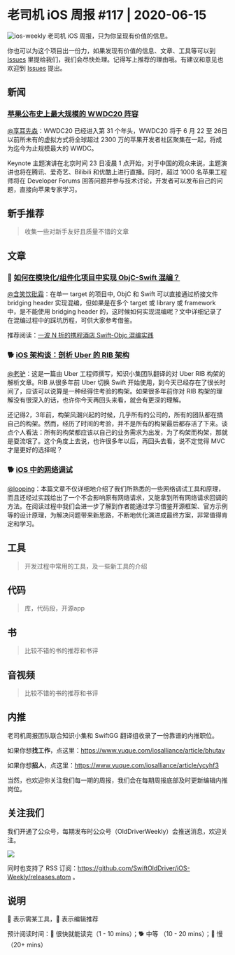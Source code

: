 # 老司机 iOS 周报 #117 | 2020-06-15

![ios-weekly](https://github.com/SwiftOldDriver/iOS-Weekly/blob/master/assets/ios-weekly.png?raw=true)
老司机 iOS 周报，只为你呈现有价值的信息。

你也可以为这个项目出一份力，如果发现有价值的信息、文章、工具等可以到 [Issues](https://github.com/SwiftOldDriver/iOS-Weekly/issues) 里提给我们，我们会尽快处理。记得写上推荐的理由哦。有建议和意见也欢迎到 [Issues](https://github.com/SwiftOldDriver/iOS-Weekly/issues) 提出。

## 新闻

### [苹果公布史上最大规模的 WWDC20 阵容](https://www.apple.com/newsroom/2020/06/apple-reveals-lineup-for-its-biggest-ever-worldwide-developers-conference/)

[@享耳先森](https://github.com/iblacksun)：WWDC20 已经进入第 31 个年头，WWDC20 将于 6 月 22 至 26日以前所未有的虚拟方式将全球超过 2300 万的苹果开发者社区聚集在一起，将成为迄今为止规模最大的 WWDC。

Keynote 主题演讲在北京时间 23 日凌晨 1 点开始，对于中国的观众来说，主题演讲也将在腾讯、爱奇艺、Bilibili 和优酷上进行直播。同时，超过 1000 名苹果工程师将在 Developer Forums 回答问题并参与技术讨论，开发者可以发布自己的问题，直接向苹果专家学习。

## 新手推荐

> 收集一些对新手友好且质量不错的文章

## 文章

### 🐢 [如何在模块化/组件化项目中实现 ObjC-Swift 混编？](https://juejin.im/post/5edd8ec16fb9a0480067d37d)

[@含笑饮砒霜](https://weibo.com/chinafishnews/)：在单一 target 的项目中, ObjC 和 Swift 可以直接通过桥接文件 bridging header 实现混编，但如果是在多个 target 或 library  或 framework 中，是不能使用 bridging header 的，这时候如何实现混编呢？文中详细记录了在混编过程中的踩坑历程，可供大家参考借鉴。

推荐阅读：[一波 N 折的携程酒店 Swift-Objc 混编实践](https://mp.weixin.qq.com/s/N6ToEkN9c-2_rIvkv4o9hA)

### 🐕 [iOS 架构谈：剖析 Uber 的 RIB 架构](https://mp.weixin.qq.com/s/8mkPa-5IdddJ10I_sAMK-A)

[@老驴](https://www.weibo.com/6090610445)：这是一篇由 Uber 工程师撰写，知识小集团队翻译的对 Uber RIB 构架的解析文章。RIB 从很多年前 Uber 切换 Swift 开始使用，到今天已经存在了很长时间了，应该可以说算是一种经得住考验的构架。如果很多年前你对 RIB 构架的理解没有很深入的话，也许你今天再回头来看，就会有更深的理解。

还记得2，3年前，构架风潮兴起的时候，几乎所有的公司的，所有的团队都在搞自己的构架。然而，经历了时间的考验，并不是所有的构架最后都存活了下来。谈点个人看法：所有的构架都应该以自己的业务需求为出发，为了构架而构架，那就是耍流氓了。这个角度上去说，也许很多年以后，再回头去看，说不定觉得 MVC 才是更好的选择呢？

### 🐕 [iOS 中的网络调试](https://juejin.im/post/5ee07f45f265da76ce5795aa)

[@looping](https://github.com/looping)：本篇文章不仅详细地介绍了我们所熟悉的一些网络调试工具和原理，而且还经过实践给出了一个不会影响原有网络请求，又能拿到所有网络请求回调的方法。在阅读过程中我们会进一步了解到作者能通过学习借鉴开源框架、官方示例等的设计原理，为解决问题带来新思路，不断地优化演进成最终方案，非常值得肯定和学习。

## 工具

> 开发过程中常用的工具，及一些新工具的介绍

## 代码

> 库，代码段，开源app

## 书

> 比较不错的书的推荐和书评

## 音视频

> 比较不错的书的推荐和书评

## 内推

老司机周报团队联合知识小集和 SwiftGG 翻译组收录了一份靠谱的内推职位。

如果你想**找工作**，点这里：https://www.yuque.com/iosalliance/article/bhutav

如果你想**招人**，点这里：https://www.yuque.com/iosalliance/article/ycyhf3

当然，也欢迎你关注我们每一期的周报，我们会在每期周报底部及时更新编辑内推岗位。

## 关注我们

我们开通了公众号，每期发布时公众号（OldDriverWeekly）会推送消息，欢迎关注。

![](https://github.com/SwiftOldDriver/iOS-Weekly/blob/master/assets/qrcode_for_wechat.jpg?raw=true)

同时也支持了 RSS 订阅：https://github.com/SwiftOldDriver/iOS-Weekly/releases.atom 。

## 说明

🚧 表示需某工具，🌟 表示编辑推荐

预计阅读时间：🐎 很快就能读完（1 - 10 mins）；🐕 中等 （10 - 20 mins）；🐢 慢（20+ mins）
